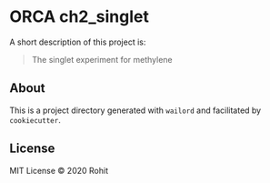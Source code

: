 # ORCA ch2_singlet

A short description of this project is:

> The singlet experiment for methylene

## About

This is a project directory generated with `wailord` and facilitated by `cookiecutter`.

## License


MIT License © 2020 Rohit


